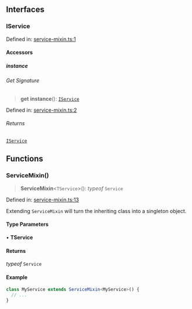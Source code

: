 

## Interfaces

### IService

Defined in: [service-mixin.ts:1](https://github.com/spuxx1701/jslibs/blob/1a7e07eeae1e7166b7fbfc153430c6402621f270/packages/js-utils/src/services/mixin/service-mixin.ts#L1)

#### Accessors

##### instance

###### Get Signature

> **get** **instance**(): [`IService`](mixin.md#iservice)

Defined in: [service-mixin.ts:2](https://github.com/spuxx1701/jslibs/blob/1a7e07eeae1e7166b7fbfc153430c6402621f270/packages/js-utils/src/services/mixin/service-mixin.ts#L2)

###### Returns

[`IService`](mixin.md#iservice)

## Functions

### ServiceMixin()

> **ServiceMixin**\<`TService`\>(): _typeof_ `Service`

Defined in: [service-mixin.ts:13](https://github.com/spuxx1701/jslibs/blob/1a7e07eeae1e7166b7fbfc153430c6402621f270/packages/js-utils/src/services/mixin/service-mixin.ts#L13)

Extending `ServiceMixin` will turn the inheriting class into a singleton object.

#### Type Parameters

• **TService**

#### Returns

_typeof_ `Service`

#### Example

```ts
class MyService extends ServiceMixin<MyService>() {
  // ...
}
```
